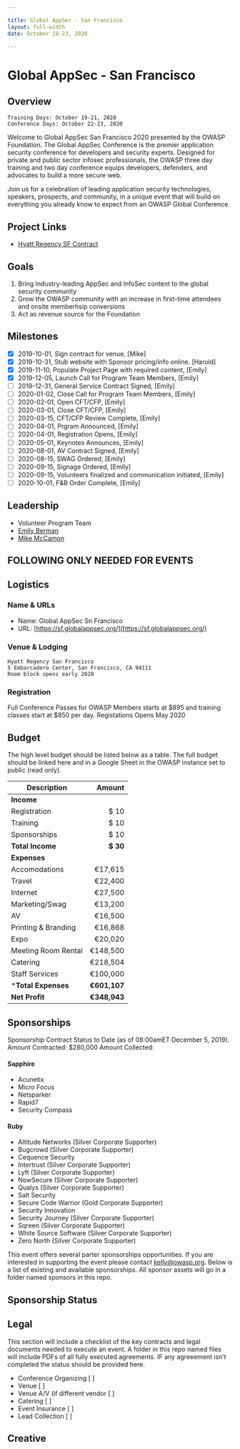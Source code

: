 ```yaml
---

title: Global AppSec - San Francisco
layout: full-width
date: October 19-23, 2020

---
```


# Global AppSec - San Francisco

## Overview

```
Training Days: October 19-21, 2020
Conference Days: October 22-23, 2020
```

Welcome to Global AppSec San Francisco 2020 presented by the OWASP Foundation. The Global AppSec Conference is the premier application security conference for developers and security experts. Designed for private and public sector infosec professionals, the OWASP three day training and two day conference equips developers, defenders, and advocates to build a more secure web.

Join us for a celebration of leading application security technologies, speakers, prospects, and community, in a unique event that will build on everything you already know to expect from an OWASP Global Conference.


## Project Links

* [Hyatt Regency SF Contract](www-staff/files/HyattRegencySFContract.pdf)

## Goals

1. Bring Industry-leading AppSec and InfoSec content to the global security community
2. Grow the OWASP community with an increase in first-time attendees and onsite memberhsip conversions
3. Act as revenue source for the Foundation 

## Milestones

- [x] 2019-10-01, Sign contract for venue, [Mike]
- [x] 2019-10-31, Stub website with Sponsor pricing/info online. [Harold]
- [x] 2019-11-10, Populate Project Page with required content, [Emily]
- [x] 2019-12-05, Launch Call for Program Team Members, [Emily]
- [ ] 2019-12-31, General Service Contract Signed, [Emily]
- [ ] 2020-01-02, Close Call for Program Team Members, [Emily]
- [ ] 2020-02-01, Open CFT/CFP, [Emily]
- [ ] 2020-03-01, Close CFT/CFP, [Emily]
- [ ] 2020-03-15, CFT/CFP Review Complete, [Emily]
- [ ] 2020-04-01, Prgram Announced, [Emily]
- [ ] 2020-04-01, Registration Opens, [Emily]
- [ ] 2020-05-01, Keynotes Announces, [Emily]
- [ ] 2020-08-01, AV Contract Signed, [Emily]
- [ ] 2020-08-15, SWAG Ordered, [Emily]
- [ ] 2020-09-15, Signage Ordered, [Emily]
- [ ] 2020-09-15, Volunteers finalized and communication initiated, [Emily]
- [ ] 2020-10-01, F&B Order Complete, [Emily]

## Leadership

* Volunteer Program Team
* [Emily Berman](mailto:emily.berman@owasp.com?subject=An%20Interesting%20Email)
* [Mike McCamon](mailto:mike.mccamon@owasp.com?subject=An%20Interesting%20Email)


## **FOLLOWING ONLY NEEDED FOR EVENTS**

## Logistics

### Name & URLs

* Name: Global AppSec Sn Francisco
* URL: [https://sf.globalappsec.org/](https://sf.globalappsec.org/)

### Venue & Lodging

```
Hyatt Regency San Francisco
5 Embarcadero Center, San Francisco, CA 94111
Room block opens early 2020
```

### Registration 

Full Conference Passes for OWASP Members starts at $895 and training classes start at $850 per day. Registations Opens May 2020

## Budget 

The high level budget should be listed below as a table. The full budget should be linked here and in a Google Sheet in the OWASP instance set to public (read only).

Description            | Amount
--------------         | ------------:
**Income**             | 
Registration           | $ 10 
Training               | $ 10 
Sponsorships           | $ 10 
**Total Income**       | **$ 30**
**Expenses**           | 
Accomodations          | &euro;17,615 
Travel                 | &euro;22,400 
Internet               | &euro;27,500 
Marketing/Swag         | &euro;13,200
AV                     | &euro;16,500 
Printing & Branding    | &euro;16,868 
Expo                   | &euro;20,020
Meeting Room Rental    | &euro;148,500
Catering               | &euro;218,504
Staff Services         | &euro;100,000 
***Total Expenses**    | **&euro;601,107**
**Net Profit**         | **&euro;348,943**


## Sponsorships
Sponsorship Contract Status to Date (as of 08:00amET December 5, 2019). Amount Contracted: $280,000 Amount Collected: 

#### Sapphire
- Acunetix
- Micro Focus
- Netsparker
- Rapid7
- Security Compass

#### Ruby
- Altitude Networks (Silver Corporate Supporter)
- Bugcrowd (Silver Corporate Supporter)
- Cequence Security
- Intertrust (Silver Corporate Supporter)
- Lyft (Silver Corporate Supporter)
- NowSecure (Silver Corporate Supporter)
- Qualys (Silver Corporate Supporter)
- Salt Security
- Secure Code Warrior (Gold Corporate Supporter)
- Security Innovation
- Security Journey (Silver Corporate Supporter)
- Sqreen (Silver Corporate Supporter)
- White Source Software (Silver Corporate Supporter)
- Zero North (Silver Corporate Supporter)

This event offers several parter sponsorships opportunities.  If you are interested in supporting the event please contact [kelly@owasp.org](mailto:kelly@owasp.org&subject:Eventname). Below is a list of existing and available sponsorships. All sponsor assets will go in a folder named sponsors in this repo.

## Sponsorship Status


## Legal

This section will include a checklist of the key contracts and legal documents needed to execute an event. A folder in this repo named files will include PDFs of all fully executed agreements. IF any agreeement isn’t completed the status should be provided here.

* Conference Organizing [ ]
* Venue [ ]
* Venue A/V (if different vendor [ ]
* Catering [ ]
* Event Insurance [ ]
* Lead Collection [ ]

## Creative

